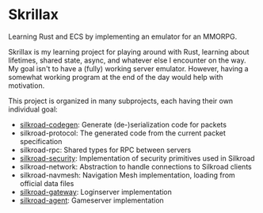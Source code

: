 # Skrillax

Learning Rust and ECS by implementing an emulator for an MMORPG.

Skrillax is my learning project for playing around with Rust, learning about lifetimes, shared state, async, and 
whatever else I encounter on the way. My goal isn't to have a (fully) working server emulator. However, having a 
somewhat working program at the end of the day would help with motivation.

This project is organized in many subprojects, each having their own individual goal:

- [silkroad-codegen](silkroad-codegen/README.md): Generate (de-)serialization code for packets
- silkroad-protocol: The generated code from the current packet specification
- silkroad-rpc: Shared types for RPC between servers
- [silkroad-security](silkroad-security/README.md): Implementation of security primitives used in Silkroad
- silkroad-network: Abstraction to handle connections to Silkroad clients
- silkroad-navmesh: Navigation Mesh implementation, loading from official data files
- [silkroad-gateway](silkroad-gateway/README.md): Loginserver implementation
- [silkroad-agent](silkroad-agent/README.md): Gameserver implementation